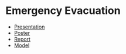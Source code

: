 # Emergency Evacuation
 - [Presentation](https://github.com/brotatotes/Emergency-Evacuation-Model/blob/master/Evacuation.pptx)  
 - [Poster](https://github.com/brotatotes/Emergency-Evacuation-Model/blob/master/Evacuation%20Poster.pdf)  
 - [Report](https://github.com/brotatotes/Emergency-Evacuation-Model/blob/master/Evacuation.pdf)  
 - [Model](https://github.com/brotatotes/Emergency-Evacuation-Model/blob/master/Evacuation.nlogo)  
